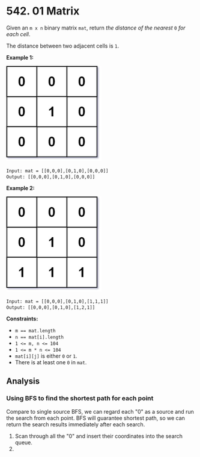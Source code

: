 # 542. 01 Matrix

Given an `m x n` binary matrix `mat`, return *the distance of the nearest* `0` *for each cell*.

The distance between two adjacent cells is `1`.

 

**Example 1:**

![img](resources/01-1-grid.jpeg)

```
Input: mat = [[0,0,0],[0,1,0],[0,0,0]]
Output: [[0,0,0],[0,1,0],[0,0,0]]
```

**Example 2:**

![img](resources/01-2-grid.jpeg)

```
Input: mat = [[0,0,0],[0,1,0],[1,1,1]]
Output: [[0,0,0],[0,1,0],[1,2,1]]
```

 

**Constraints:**

- `m == mat.length`
- `n == mat[i].length`
- `1 <= m, n <= 104`
- `1 <= m * n <= 104`
- `mat[i][j]` is either `0` or `1`.
- There is at least one `0` in `mat`.

## Analysis

### Using BFS to find the shortest path for each point

Compare to single source BFS, we can regard each "0" as a source and run the search from each point. BFS will guarantee shortest path, so we can return the search results immediately after each search.

1. Scan through all the "0" and insert their coordinates into the search queue.
2. 